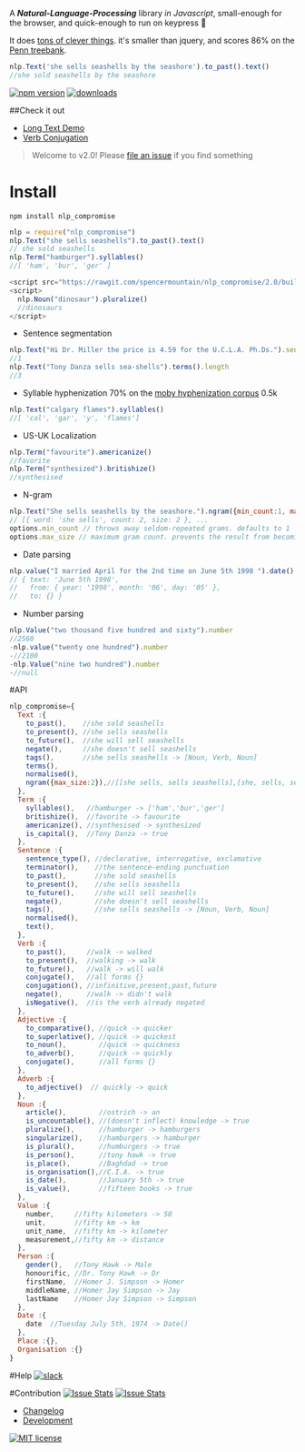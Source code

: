 
A ***Natural-Language-Processing*** library *in Javascript*, small-enough for the browser, and quick-enough to run on keypress :two_men_holding_hands:

It does [tons of clever things](http://rawgit.com/spencermountain/nlp_compromise/master/client_side/basic_demo/index.html). it's smaller than jquery, and scores 86% on the [Penn treebank](http://www.cis.upenn.edu/~treebank/).
```javascript
nlp.Text('she sells seashells by the seashore').to_past().text()
//she sold seashells by the seashore
```
[![npm version](https://badge.fury.io/js/nlp_compromise.svg)](https://www.npmjs.com/package/nlp_compromise)
[![downloads](https://img.shields.io/npm/dm/nlp_compromise.svg)](https://www.npmjs.com/package/nlp_compromise)

##Check it out
* [Long Text Demo](http://rawgit.com/spencermountain/nlp_compromise/2.0/demos/state_of_the_union/index.html)
* [Verb Conjugation](http://rawgit.com/spencermountain/nlp_compromise/2.0/demos/conjugation/index.html)

> Welcome to v2.0!
> Please [file an issue](https://github.com/spencermountain/nlp_compromise/issues/new) if you find something

# Install
```npm install nlp_compromise```
```javascript
nlp = require("nlp_compromise")
nlp.Text("she sells seashells").to_past().text()
// she sold seashells
nlp.Term("hamburger").syllables()
//[ 'ham', 'bur', 'ger' ]
```

```javascript
<script src="https://rawgit.com/spencermountain/nlp_compromise/2.0/builds/nlp_compromise.es5.js"> </script>
<script>
  nlp.Noun("dinosaur").pluralize()
  //dinosaurs
</script>
```

* Sentence segmentation
```javascript
nlp.Text("Hi Dr. Miller the price is 4.59 for the U.C.L.A. Ph.Ds.").sentences.length
//1
nlp.Text("Tony Danza sells sea-shells").terms().length
//3
```

* Syllable hyphenization
70% on the [moby hyphenization corpus](http://www.gutenberg.org/dirs/etext02/mhyph10.zip)  0.5k
```javascript
nlp.Text("calgary flames").syllables()
//[ 'cal', 'gar', 'y', 'flames']
```

* US-UK Localization
```javascript
nlp.Term("favourite").americanize()
//favorite
nlp.Term("synthesized").britishize()
//synthesised
```
* N-gram
```javascript
nlp.Text("She sells seashells by the seashore.").ngram({min_count:1, max_size:5})
// [{ word: 'she sells', count: 2, size: 2 }, ...
options.min_count // throws away seldom-repeated grams. defaults to 1
options.max_size // maximum gram count. prevents the result from becoming gigantic. defaults to 5
```
* Date parsing
```javascript
nlp.value("I married April for the 2nd time on June 5th 1998 ").date()
// { text: 'June 5th 1998',
//   from: { year: '1998', month: '06', day: '05' },
//   to: {} }
```
* Number parsing
```javascript
nlp.Value("two thousand five hundred and sixty").number
//2560
-nlp.value("twenty one hundred").number
-//2100
-nlp.Value("nine two hundred").number
-//null
```


#API
```javascript
nlp_compromise={
  Text :{
    to_past(),    //she sold seashells
    to_present(), //she sells seashells
    to_future(),  //she will sell seashells
    negate(),     //she doesn't sell seashells
    tags(),       //she sells seashells -> [Noun, Verb, Noun]
    terms(),
    normalised(),
    ngram({max_size:2}),//[[she sells, sells seashells],[she, sells, seashells]]
  },
  Term :{
    syllables(),   //hamburger -> ['ham','bur','ger']
    britishize(),  //favorite -> favourite
    americanize(), //synthesised -> synthesized
    is_capital(),  //Tony Danza -> true
  },
  Sentence :{
    sentence_type(), //declarative, interrogative, exclamative
    terminator(),    //the sentence-ending punctuation
    to_past(),       //she sold seashells
    to_present(),    //she sells seashells
    to_future(),     //she will sell seashells
    negate(),        //she doesn't sell seashells
    tags(),          //she sells seashells -> [Noun, Verb, Noun]
    normalised(),
    text(),
  },
  Verb :{
    to_past(),     //walk -> walked
    to_present(),  //walking -> walk
    to_future(),   //walk -> will walk
    conjugate(),   //all forms {}
    conjugation(), //infinitive,present,past,future
    negate(),      //walk -> didn't walk
    isNegative(),  //is the verb already negated
  },
  Adjective :{
    to_comparative(), //quick -> quicker
    to_superlative(), //quick -> quickest
    to_noun(),        //quick -> quickness
    to_adverb(),      //quick -> quickly
    conjugate(),      //all forms {}
  },
  Adverb :{
    to_adjective()  // quickly -> quick
  },
  Noun :{
    article(),        //ostrich -> an
    is_uncountable(), //(doesn't inflect) knowledge -> true
    pluralize(),      //hamburger -> hamburgers
    singularize(),    //hamburgers -> hamburger
    is_plural(),      //humburgers -> true
    is_person(),      //tony hawk -> true
    is_place(),       //Baghdad -> true
    is_organisation(),//C.I.A. -> true
    is_date(),        //January 5th -> true
    is_value(),       //fifteen books -> true
  },
  Value :{
    number,     //fifty kilometers -> 50
    unit,       //fifty km -> km
    unit_name,  //fifty km -> kilometer
    measurement,//fifty km -> distance
  },
  Person :{
    gender(),   //Tony Hawk -> Male
    honourific, //Dr. Tony Hawk -> Dr
    firstName,  //Homer J. Simpson -> Homer
    middleName, //Homer Jay Simpson -> Jay
    lastName    //Homer Jay Simpson -> Simpson
  },
  Date :{
    date  //Tuesday July 5th, 1974 -> Date()
  },
  Place :{},
  Organisation :{}
}
```

#Help
[![slack](https://img.shields.io/badge/slack-superscriptjs-brightgreen.svg)](superscriptjs.slack.com/messages/nlp_compromise/)

#Contribution
[![Issue Stats](http://issuestats.com/github/spencermountain/nlp_compromise/badge/pr)](http://issuestats.com/github/spencermountain/nlp_compromise)
[![Issue Stats](http://issuestats.com/github/spencermountain/nlp_compromise/badge/issue)](http://issuestats.com/github/spencermountain/nlp_compromise)

* [Changelog](https://github.com/spencermountain/nlp_compromise/blob/master/docs/changelog.md)
* [Development](https://github.com/spencermountain/nlp_compromise/blob/master/docs/development.md)

[![MIT license](http://img.shields.io/badge/license-MIT-brightgreen.svg)](http://opensource.org/licenses/MIT)

